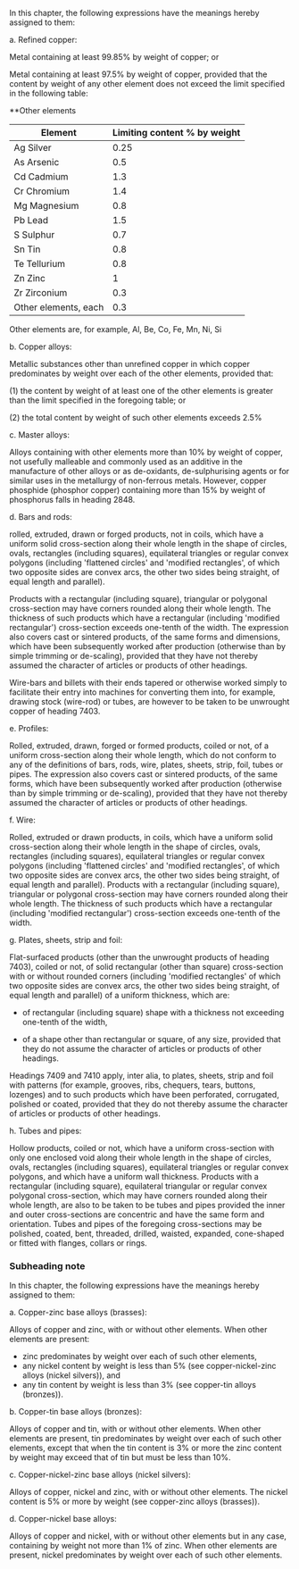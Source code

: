 In this chapter, the following expressions have the meanings hereby assigned to them:

a. Refined copper:

Metal containing at least 99.85% by weight of copper; or

Metal containing at least 97.5% by weight of copper, provided that the content by weight of any other element does not exceed the limit specified in the following table:

**Other elements

<table>
<thead>
<tr>
<th>Element</th>
<th>Limiting content % by weight</th>
</tr>
</thead>
<tbody>
<tr>
<td>Ag Silver</td>
<td>0.25</td>
</tr>
<tr>
<td>As Arsenic</td>
<td>0.5</td>
</tr>
<tr>
<td>Cd Cadmium</td>
<td>1.3</td>
</tr>
<tr>
<td>Cr Chromium</td>
<td>1.4</td>
</tr>
<tr>
<td>Mg Magnesium</td>
<td>0.8</td>
</tr>
<tr>
<td>Pb Lead</td>
<td>1.5</td>
</tr>
<tr>
<td>S Sulphur</td>
<td>0.7</td>
</tr>
<tr>
<td>Sn Tin</td>
<td>0.8</td>
</tr>
<tr>
<td>Te Tellurium</td>
<td>0.8</td>
</tr>
<tr>
<td>Zn Zinc</td>
<td>1</td>
</tr>
<tr>
<td>Zr Zirconium</td>
<td>0.3</td>
</tr>
<tr>
<td>Other elements, each</td>
<td>0.3</td>
</tr>
</tbody>

</table>
Other elements are, for example, Al, Be, Co, Fe, Mn, Ni, Si


b. Copper alloys:

Metallic substances other than unrefined copper in which copper predominates by weight over each of the other elements, provided that:

(1) the content by weight of at least one of the other elements is greater than the limit specified in the foregoing table; or

(2) the total content by weight of such other elements exceeds 2.5%

c. Master alloys:

Alloys containing with other elements more than 10% by weight of copper, not usefully malleable and commonly used as an additive in the manufacture of other alloys or as de-oxidants, de-sulphurising agents or for similar uses in the metallurgy of non-ferrous metals. However, copper phosphide (phosphor copper) containing more than 15% by weight of phosphorus falls in heading 2848.

d. Bars and rods:

rolled, extruded, drawn or forged products, not in coils, which have a uniform solid cross-section along their whole length in the shape of circles, ovals, rectangles (including squares), equilateral triangles or regular convex polygons (including 'flattened circles' and 'modified rectangles', of which two opposite sides are convex arcs, the other two sides being straight, of equal length and parallel). 

Products with a rectangular (including square), triangular or polygonal cross-section may have corners rounded along their whole length. The thickness of such products which have a rectangular (including 'modified rectangular') cross-section exceeds one-tenth of the width. The expression also covers cast or sintered products, of the same forms and dimensions, which have been subsequently worked after production (otherwise than by simple trimming or de-scaling), provided that they have not thereby assumed the character of articles or products of other headings.

Wire-bars and billets with their ends tapered or otherwise worked simply to facilitate their entry into machines for converting them into, for example, drawing stock (wire-rod) or tubes, are however to be taken to be unwrought copper of heading 7403.

e. Profiles:

Rolled, extruded, drawn, forged or formed products, coiled or not, of a uniform cross-section along their whole length, which do not conform to any of the definitions of bars, rods, wire, plates, sheets, strip, foil, tubes or pipes. The expression also covers cast or sintered products, of the same forms, which have been subsequently worked after production (otherwise than by simple trimming or de-scaling), provided that they have not thereby assumed the character of articles or products of other headings.

f. Wire:

Rolled, extruded or drawn products, in coils, which have a uniform solid cross-section along their whole length in the shape of circles, ovals, rectangles (including squares), equilateral triangles or regular convex polygons (including 'flattened circles' and 'modified rectangles', of which two opposite sides are convex arcs, the other two sides being straight, of equal length and parallel). Products with a rectangular (including square), triangular or polygonal cross-section may have corners rounded along their whole length. The thickness of such products which have a rectangular (including 'modified rectangular') cross-section exceeds one-tenth of the width.

g. Plates, sheets, strip and foil:

Flat-surfaced products (other than the unwrought products of heading 7403), coiled or not, of solid rectangular (other than square) cross-section with or without rounded corners (including 'modified rectangles' of which two opposite sides are convex arcs, the other two sides being straight, of equal length and parallel) of a uniform thickness, which are:

- of rectangular (including square) shape with a thickness not exceeding one-tenth of the width,

- of a shape other than rectangular or square, of any size, provided that they do not assume the character of articles or products of other headings.

Headings 7409 and 7410 apply, inter alia, to plates, sheets, strip and foil with patterns (for example, grooves, ribs, chequers, tears, buttons, lozenges) and to such products which have been perforated, corrugated, polished or coated, provided that they do not thereby assume the character of articles or products of other headings.

h. Tubes and pipes:

Hollow products, coiled or not, which have a uniform cross-section with only one enclosed void along their whole length in the shape of circles, ovals, rectangles (including squares), equilateral triangles or regular convex polygons, and which have a uniform wall thickness. Products with a rectangular (including square), equilateral triangular or regular convex polygonal cross-section, which may have corners rounded along their whole length, are also to be taken to be tubes and pipes provided the inner and outer cross-sections are concentric and have the same form and orientation. Tubes and pipes of the foregoing cross-sections may be polished, coated, bent, threaded, drilled, waisted, expanded, cone-shaped or fitted with flanges, collars or rings.

### Subheading note

In this chapter, the following expressions have the meanings hereby assigned to them:

a. Copper-zinc base alloys (brasses):

Alloys of copper and zinc, with or without other elements. When other elements are present:

- zinc predominates by weight over each of such other elements,
- any nickel content by weight is less than 5% (see copper-nickel-zinc alloys (nickel silvers)), and
- any tin content by weight is less than 3% (see copper-tin alloys (bronzes)).

b. Copper-tin base alloys (bronzes):

Alloys of copper and tin, with or without other elements. When other elements are present, tin predominates by weight over each of such other elements, except that when the tin content is 3% or more the zinc content by weight may exceed that of tin but must be less than 10%.

c. Copper-nickel-zinc base alloys (nickel silvers):

Alloys of copper, nickel and zinc, with or without other elements. The nickel content is 5% or more by weight (see copper-zinc alloys (brasses)).

d. Copper-nickel base alloys:

Alloys of copper and nickel, with or without other elements but in any case, containing by weight not more than 1% of zinc. When other elements are present, nickel predominates by weight over each of such other elements.
